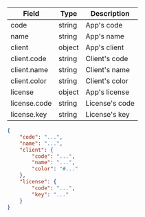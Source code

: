 | Field | Type | Description |
| --- | --- | --- |
| code | string | App's code |
| name | string | App's name |
| client | object | App's client |
| client.code | string | Client's code |
| client.name | string | Client's name |
| client.color | string | Client's color |
| license | object | App's license |
| license.code | string | License's code |
| license.key | string | License's key |

```json
{
    "code": "...",
    "name": "...",
    "client": {
        "code": "...",
        "name": "...",
        "color": "#..."
    },
    "license": {
        "code": "...",
        "key": "..."
    }
}
```